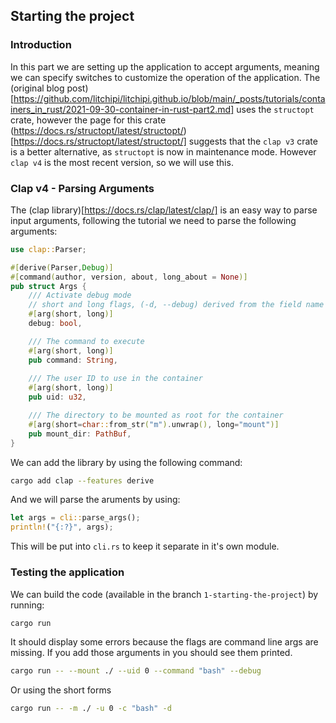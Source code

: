 ## Starting the project

### Introduction
In this part we are setting up the application to accept arguments, meaning we 
can specify switches to customize the operation of the application. The 
(original blog post)[https://github.com/litchipi/litchipi.github.io/blob/main/_posts/tutorials/containers_in_rust/2021-09-30-container-in-rust-part2.md]
uses the `structopt` crate, however the page for this crate (https://docs.rs/structopt/latest/structopt/)[https://docs.rs/structopt/latest/structopt/] suggests that the `clap v3` crate is a better alternative, as `structopt` is now in maintenance mode. However 
`clap v4` is the most recent version, so we will use this.

### Clap v4 - Parsing Arguments
The (clap library)[https://docs.rs/clap/latest/clap/] is an easy way to parse input arguments, following the tutorial we need to parse
the following arguments:

```rust
use clap::Parser;

#[derive(Parser,Debug)]
#[command(author, version, about, long_about = None)]
pub struct Args {
    /// Activate debug mode
    // short and long flags, (-d, --debug) derived from the field name
    #[arg(short, long)]
    debug: bool,

    /// The command to execute
    #[arg(short, long)]
    pub command: String,
    
    /// The user ID to use in the container
    #[arg(short, long)]
    pub uid: u32,

    /// The directory to be mounted as root for the container
    #[arg(short=char::from_str("m").unwrap(), long="mount")]
    pub mount_dir: PathBuf,
}
```

We can add the library by using the following command:

```bash
cargo add clap --features derive
```

And we will parse the aruments by using:

```rust
let args = cli::parse_args();
println!("{:?}", args);
```

This will be put into `cli.rs` to keep it separate in it's own module. 

### Testing the application

We can build the code (available in the branch `1-starting-the-project`) by 
running:

```bash 
cargo run
```

It should display some errors because the flags are command line args are missing. 
If you add those arguments in you should see them printed. 

```bash
cargo run -- --mount ./ --uid 0 --command "bash" --debug
```

Or using the short forms

```bash
cargo run -- -m ./ -u 0 -c "bash" -d
```